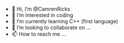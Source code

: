 - 👋 Hi, I’m @CamrenRicks
- 👀 I’m interested in coding
- 🌱 I’m currently learning C++ (first language)
- 💞️ I’m looking to collaborate on ...
- 📫 How to reach me ...

<!---
CamrenRicks/CamrenRicks is a ✨ special ✨ repository because its `README.md` (this file) appears on your GitHub profile.
You can click the Preview link to take a look at your changes.
--->

